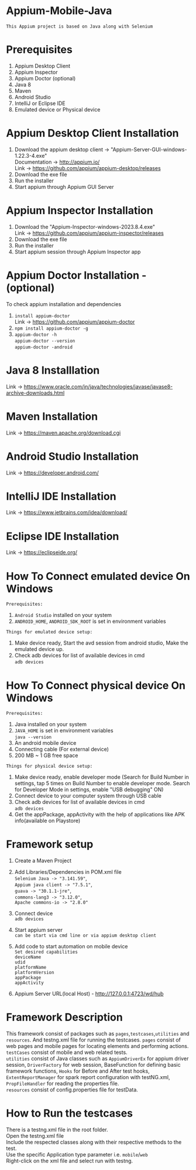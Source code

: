 # Appium-Mobile-Java
`This Appium project is based on Java along with Selenium`

# Prerequisites
1. Appium Desktop Client
2. Appium Inspector
3. Appium Doctor (optional)
4. Java 8
5. Maven
6. Android Studio
7. IntelliJ or Eclipse IDE
8. Emulated device or Physical device

# Appium Desktop Client Installation
1. Download the appium desktop client -> "Appium-Server-GUI-windows-1.22.3-4.exe"  
   Documentation -> http://appium.io/  
   Link -> https://github.com/appium/appium-desktop/releases
2. Download the exe file
3. Run the installer
4. Start appium through Appium GUI Server

# Appium Inspector Installation
1. Download the "Appium-Inspector-windows-2023.8.4.exe"  
   Link -> https://github.com/appium/appium-inspector/releases
2. Download the exe file
3. Run the installer
4. Start appium session through Appium Inspector app

# Appium Doctor Installation - (optional)
To check appium installation and dependencies
1.	`install appium-doctor`  
      Link -> https://github.com/appium/appium-doctor
2. `npm install appium-doctor -g`
3. `appium-doctor -h`  
   `appium-doctor --version`  
   `appium-doctor -android`

# Java 8 Installlation
Link -> https://www.oracle.com/in/java/technologies/javase/javase8-archive-downloads.html

# Maven Installation
Link -> https://maven.apache.org/download.cgi

# Android Studio Installation
Link -> https://developer.android.com/

# IntelliJ IDE Installation
Link -> https://www.jetbrains.com/idea/download/

# Eclipse IDE Installation
Link -> https://eclipseide.org/

# How To Connect emulated device On Windows
`Prerequisites:`
1. `Android Studio` installed on your system
2. `ANDROID_HOME`, `ANDROID_SDK_ROOT` is set in environment variables

`Things for emulated device setup: `
1. Make device ready, Start the avd session from android studio, Make the emulated device up.
2. Check adb devices for list of available devices in cmd  
   `adb devices`

# How To Connect physical device On Windows
`Prerequisites:`
1. Java installed on your system
2. `JAVA_HOME` is set in environment variables  
   `java --version`
3. An android mobile device
4. Connecting cable (For external device)
5. 200 MB ~ 1 GB free space

`Things for physical device setup: `
1. Make device ready, enable developer mode (Search for Build Number in settings, tap 5 times on Build Number to enable developer mode. Search for Developer Mode in settings, enable "USB debugging" ON)
2. Connect device to your computer system through USB cable
3. Check adb devices for list of available devices in cmd  
   `adb devices`
4. Get the appPackage, appActivity with the help of applications like APK info(available on Playstore)

# Framework setup
1. Create a Maven Project
2. Add Libraries/Dependencies in POM.xml file  
   `Selenium Java -> "3.141.59"`,  
   `Appium java client -> "7.5.1"`,  
   `guava -> "30.1.1-jre"`,  
   `commons-lang3 -> "3.12.0"`,  
   `Apache commons-io -> "2.8.0"`

3. Connect device  
   `adb devices`
4. Start appium server  
   `can be start via cmd line or via appium desktop client`
5. Add code to start automation on mobile device  
   `Set desired capabilities`  
   `deviceName`  
   `udid`  
   `platformName`  
   `platformVersion`  
   `appPackage`  
   `appActivity`
6. Appium Server URL(local Host) - http://127.0.0.1:4723/wd/hub

# Framework Description
This framework consist of packages such as `pages`,`testcases`,`utilities` and `resources`. And testng.xml file for running the testcases.
`pages` consist of web pages and mobile pages for locating elements and performing actions.  
`testCases` consist of mobile and web related tests.  
`utilities` consist of Java classes such as `AppiumDriverEx` for appium driver session, `DriverFactory` for web session, BaseFunction for defining basic framework functions, `Hooks` for Before and After test hooks, `ExtentReportManager` for spark report configuration with testNG.xml, `PropFileHandler` for reading the properties file.  
`resources` consist of config.properties file for testData.

# How to Run the testcases
There is a testng.xml file in the root folder.    
Open the testng.xml file   
Include the respected classes along with their respective methods to the test.  
Use the specific Application type parameter i.e. `mobile`/`web`  
Right-click on the xml file and select run with testng.  